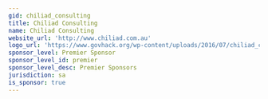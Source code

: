 ```yaml
---
gid: chiliad_consulting
title: Chiliad Consulting
name: Chiliad Consulting
website_url: 'http://www.chiliad.com.au'
logo_url: 'https://www.govhack.org/wp-content/uploads/2016/07/chiliad_consulting.png'
sponsor_level: Premier Sponsor
sponsor_level_id: premier
sponsor_level_desc: Premier Sponsors
jurisdiction: sa
is_sponsor: true
---
```

